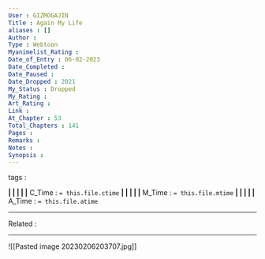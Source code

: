 ```yaml
---
User : GIZMOGAJIN
Title : Again My Life
aliases : []
Author : 
Type : Webtoon
Myanimelist_Rating : 
Date_of_Entry : 06-02-2023 
Date_Completed : 
Date_Paused : 
Date_Dropped : 2021
My_Status : Dropped
My_Rating : 
Art_Rating : 
Link : 
At_Chapter : 53
Total_Chapters : 141
Pages : 
Remarks : 
Notes : 
Synopsis : 
---
```

 tags : 

**|  |  |  |  |** C_Time : `= this.file.ctime` **|  |  |  |  |** M_Time : `= this.file.mtime` **|  |  |  |  |** A_Time : `= this.file.atime` 

---
Related : 

---
![[Pasted image 20230206203707.jpg]]